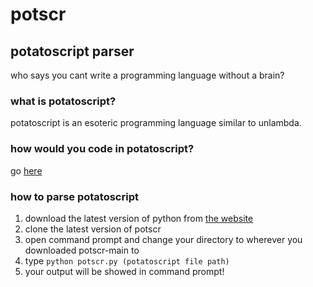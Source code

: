 # potscr
## potatoscript parser

who says you cant write a programming language without a brain?

### what is potatoscript?

potatoscript is an esoteric programming language similar to unlambda.

### how would you code in potatoscript?

go [here](https://nanobot567.github.io/potscr)

### how to parse potatoscript

1. download the latest version of python from [the website](https://python.org/downloads/)
2. clone the latest version of potscr
3. open command prompt and change your directory to wherever you downloaded potscr-main to
4. type ```python potscr.py (potatoscript file path)```
5. your output will be showed in command prompt!